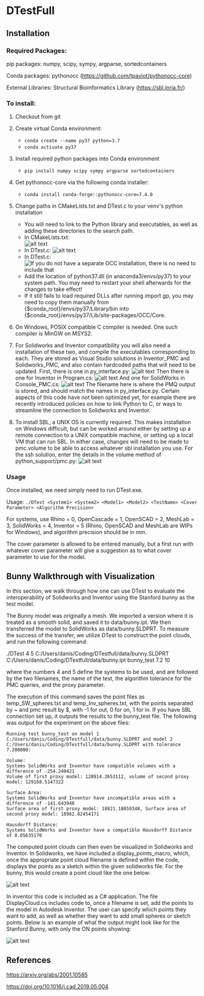 # DTestFull

## Installation
### Required Packages:

pip packages: numpy, scipy, sympy, argparse, sortedcontainers

Conda packages: pythonocc (https://github.com/tpaviot/pythonocc-core)

External Libraries: Structural Bioinformatics Library (https://sbl.inria.fr/)

### To install:

1. Checkout from git
2. Create virtual Conda environment:
  
   - `conda create --name py37 python=3.7`
   - `conda activate py37`
  
3. Install required python packages into Conda environment

   - `pip install numpy scipy sympy argparse sortedcontainers`
   <!-- - `conda install -c dlr-sc pythonocc-core=7.4.0`  -->

4. Get pythonocc-core via the following conda installer:

   - `conda install conda-forge::pythonocc-core=7.4.0` 
   
5. Change paths in CMakeLists.txt and DTest.c to your venv's python installation

   - You will need to link to the Python library and executables, as well as adding these directories to the search path.
   - In CMakeLists.txt:<br>
   ![alt text](Examples/readme_screenshots/screenshot_cmake.png)
   - In DTest.c:
   ![alt text](Examples/readme_screenshots/screenshot_dtest.png)
   - In DTest.c:
   ![If you do not have a separate OCC installation, there is no need to include that](Examples/readme_screenshots/image-4.png)
   - Add the location of python37.dll (in anaconda3/envs/py37) to your system path. You may need to restart your shell afterwards for the changes to take effect!
   - If it still fails to load required DLLs after running import gp, you may need to copy them manually from {\$conda_root}/envs/py37/Library/bin into {\$conda_root}/envs/py37/Lib/site-packages/OCC/Core.

6. On Windows, POSIX compatible C compiler is needed. One such compiler is MinGW on MSYS2.

7. For Solidworks and Inventor compatibility you will also need a installation of these two, and compile the executables corresponding to each. 
They are stored as Visual Studio solutions in Inventor_PMC and Solidworks_PMC, and also contain hardcoded paths that will need to be updated. First, there is one in py_interface.py:
![alt text](Examples/readme_screenshots/image-2.png)
Then there is one for Inventor in Program.cs:
![alt text](Examples/readme_screenshots/image-1.png)
And one for SolidWorks in Console_PMC.cs:
![alt text](Examples/readme_screenshots/image-3.png)
The filename here is where the PMQ output is stored, and should match the names in py_interface.py.
Certain aspects of this code have not been optimized yet, for example there are recently introduced policies on how to link Python to C, or ways to streamline the connection to Solidworks and Inventor.

1. To install SBL, a UNIX OS is currently required. This makes installation on Windows difficult, but can be worked around either by setting up a remote connection to a UNIX compatible machine, or setting up a local VM that can run SBL. In either case, changes will need to be made to pmc.volume to be able to access whatever sbl installation you use. For the ssh solution, enter the details in the volume method of python_support/pmc.py:
   ![alt text](Examples/readme_screenshots/image.png)


### Usage

Once installed, we need simply need to run DTest.exe. 

Usage:
`./DTest <System1> <System2> <Model1> <Model2> <TestName> <Cover Parameter> <Algorithm Precision>`

For systems, use Rhino = 0, OpenCascade = 1, OpenSCAD = 2, MeshLab = 3, SolidWorks = 4, Inventor = 5 (Rhino, OpenSCAD and MeshLab are WIPs for Windows), and algorithm precision should be in mm. 

The cover parameter is allowed to be entered manually, but a first run with whatever cover parameter will give a suggestion as to what cover parameter to use for the model.

## Bunny Walkthrough with Visualization

In this section, we walk through how one can use DTest to evaluate the interoperability of Solidworks and Inventor using the Stanford bunny as the test model. 

The Bunny model was originally a mesh. We imported a version where it is treated as a smooth solid, and saved it to data/bunny.ipt. We then transferred the model to SolidWorks as data/bunny.SLDPRT. To measure the success of the transfer, we utilize DTest to construct the point clouds, and run the following command: 

./DTest 4 5 C:/Users/danis/Coding/DTestfull/data/bunny.SLDPRT C:/Users/danis/Coding/DTestfull/data/bunny.ipt bunny_test 7.2 10 

where the numbers 4 and 5 define the systems to be used, and are followed by the two filenames, the name of the test, the algorithm tolerance for the PMC queries, and the proxy parameter. 

The execution of this command saves the point files as temp_SW_spheres.txt and temp_Inv_spheres.txt, with the points separated by ~ and pmc result by $, with -1 for out, 0 for on, 1 for in. If you have SBL connection set up, it outputs the results to the bunny_test file. The following was output for the experiment on the above files:

```
Running test bunny_test on model 1 C:/Users/danis/Coding/DTestfull/data/bunny.SLDPRT and model 2 C:/Users/danis/Coding/DTestfull/data/bunny.SLDPRT with tolerance 7.200000:

Volume:
Systems SolidWorks and Inventor have compatible volumes with a difference of -254.249421
Volume of first proxy model: 128914.2653112, volume of second proxy model: 129168.5147322

Surface Area:
Systems SolidWorks and Inventor have incompatible areas with a difference of -141.643948
Surface area of first proxy model: 18821.18059348, Surface area of second proxy model: 18962.82454171

Hausdorff Distance:
Systems SolidWorks and Inventor have a compatible Hausdorff Distance of 0.05635170
```

The computed point clouds can then even be visualized in Solidworks and Inventor. In Solidworks, we have included a display_points_macro, which, once the appropriate point cloud filename is defined within the code, displays the points as a sketch within the given solidworks file. For the bunny, this would create a point cloud like the one below:

![alt text](Examples/readme_screenshots/sw_bunny.png)

In inventor this code is included as a C\# application. The file DisplayCloud.cs includes code to, once a filename is set, add the points to the model in Autodesk Inventor. The user can specify which points they want to add, as well as whether they want to add small spheres or sketch points. Below is an example of what the output might look like for the Stanford Bunny, with only the ON points showing:

![alt text](Examples/readme_screenshots/inv_bunny.png)

## References

https://arxiv.org/abs/2001.10585

https://doi.org/10.1016/j.cad.2019.05.004
